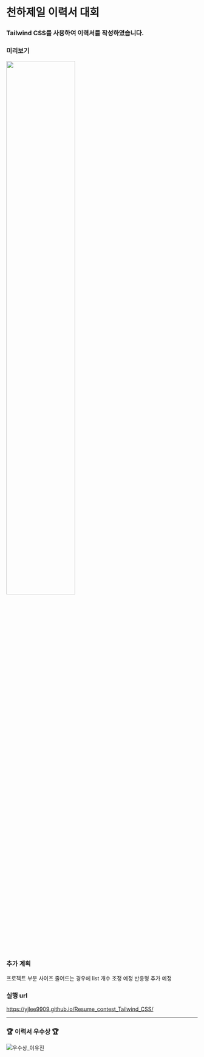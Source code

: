 # 천하제일 이력서 대회

### Tailwind CSS를 사용하여 이력서를 작성하였습니다.

### 미리보기

<img src="https://user-images.githubusercontent.com/63508955/193559790-00e98039-5ec2-480f-b5ef-3fe5ac9c63ad.png" width="60%" height="60%">

### 추가 계획
  프로젝트 부분 사이즈 줄어드는 경우에 list 개수 조정 예정
  반응형 추가 예정
  
### 실행 url
https://yjlee9909.github.io/Resume_contest_Tailwind_CSS/

----
### 🏆 이력서 우수상 🏆 

![우수상_이유진](https://user-images.githubusercontent.com/63508955/196690497-b27226d8-8d57-406f-9250-7b6be983c717.png)
